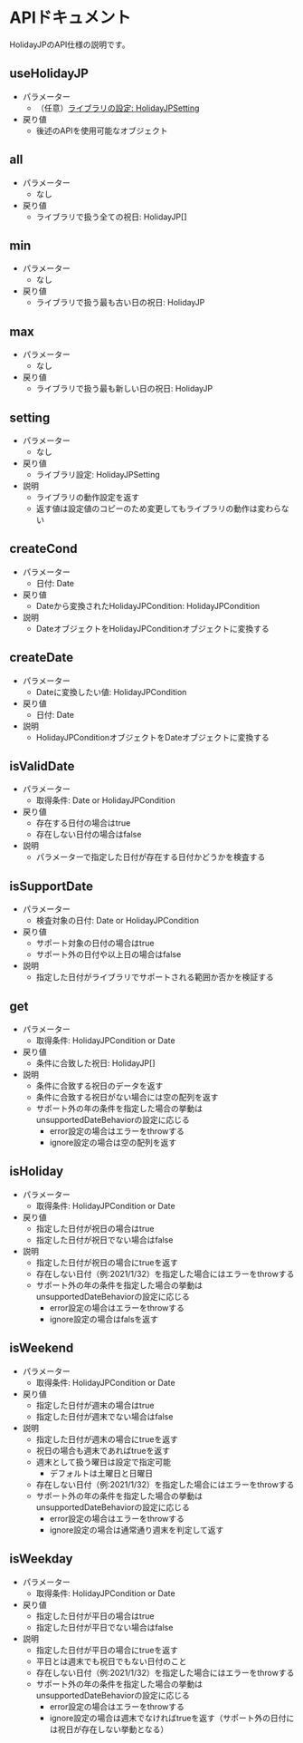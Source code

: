 # APIドキュメント

HolidayJPのAPI仕様の説明です。

## useHolidayJP

-   パラメーター
    -   （任意）[ライブラリの設定: HolidayJPSetting](setting.md)
-   戻り値
    -   後述のAPIを使用可能なオブジェクト

## all

-   パラメーター
    -   なし
-   戻り値
    -   ライブラリで扱う全ての祝日: HolidayJP[]

## min

-   パラメーター
    -   なし
-   戻り値
    -   ライブラリで扱う最も古い日の祝日: HolidayJP

## max

-   パラメーター
    -   なし
-   戻り値
    -   ライブラリで扱う最も新しい日の祝日: HolidayJP

## setting

-   パラメーター
    -   なし
-   戻り値
    -   ライブラリ設定: HolidayJPSetting
-   説明
    -   ライブラリの動作設定を返す
    -   返す値は設定値のコピーのため変更してもライブラリの動作は変わらない

## createCond

-   パラメーター
    -   日付: Date
-   戻り値
    -   Dateから変換されたHolidayJPCondition: HolidayJPCondition
-   説明
    -   DateオブジェクトをHolidayJPConditionオブジェクトに変換する

## createDate

-   パラメーター
    -   Dateに変換したい値: HolidayJPCondition
-   戻り値
    -   日付: Date
-   説明
    -   HolidayJPConditionオブジェクトをDateオブジェクトに変換する

## isValidDate

-   パラメーター
    -   取得条件: Date or HolidayJPCondition
-   戻り値
    -   存在する日付の場合はtrue
    -   存在しない日付の場合はfalse
-   説明
    -   パラメーターで指定した日付が存在する日付かどうかを検査する

## isSupportDate

-   パラメーター
    -   検査対象の日付: Date or HolidayJPCondition
-   戻り値
    -   サポート対象の日付の場合はtrue
    -   サポート外の日付や以上日の場合はfalse
-   説明
    -   指定した日付がライブラリでサポートされる範囲か否かを検証する

## get

-   パラメーター
    -   取得条件: HolidayJPCondition or Date
-   戻り値
    -   条件に合致した祝日: HolidayJP[]
-   説明
    -   条件に合致する祝日のデータを返す
    -   条件に合致する祝日がない場合には空の配列を返す
    -   サポート外の年の条件を指定した場合の挙動はunsupportedDateBehaviorの設定に応じる
        -   error設定の場合はエラーをthrowする
        -   ignore設定の場合は空の配列を返す

## isHoliday

-   パラメーター
    -   取得条件: HolidayJPCondition or Date
-   戻り値
    -   指定した日付が祝日の場合はtrue
    -   指定した日付が祝日でない場合はfalse
-   説明
    -   指定した日付が祝日の場合にtrueを返す
    -   存在しない日付（例:2021/1/32）を指定した場合にはエラーをthrowする
    -   サポート外の年の条件を指定した場合の挙動はunsupportedDateBehaviorの設定に応じる
        -   error設定の場合はエラーをthrowする
        -   ignore設定の場合はfalsを返す

## isWeekend

-   パラメーター
    -   取得条件: HolidayJPCondition or Date
-   戻り値
    -   指定した日付が週末の場合はtrue
    -   指定した日付が週末でない場合はfalse
-   説明
    -   指定した日付が週末の場合にtrueを返す
    -   祝日の場合も週末であればtrueを返す
    -   週末として扱う曜日は設定で指定可能
        -   デフォルトは土曜日と日曜日
    -   存在しない日付（例:2021/1/32）を指定した場合にはエラーをthrowする
    -   サポート外の年の条件を指定した場合の挙動はunsupportedDateBehaviorの設定に応じる
        -   error設定の場合はエラーをthrowする
        -   ignore設定の場合は通常通り週末を判定して返す

## isWeekday

-   パラメーター
    -   取得条件: HolidayJPCondition or Date
-   戻り値
    -   指定した日付が平日の場合はtrue
    -   指定した日付が平日でない場合はfalse
-   説明
    -   指定した日付が平日の場合にtrueを返す
    -   平日とは週末でも祝日でもない日付のこと
    -   存在しない日付（例:2021/1/32）を指定した場合にはエラーをthrowする
    -   サポート外の年の条件を指定した場合の挙動はunsupportedDateBehaviorの設定に応じる
        -   error設定の場合はエラーをthrowする
        -   ignore設定の場合は週末でなければtrueを返す（サポート外の日付には祝日が存在しない挙動となる）

